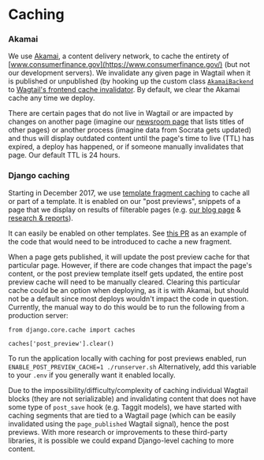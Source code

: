 # Caching

### Akamai

We use [Akamai](https://www.akamai.com/), a content delivery network, to cache the entirety of [www.consumerfinance.gov](https://www.consumerfinance.gov/) (but not our development servers). We invalidate any given page in Wagtail when it is published or unpublished (by hooking up the custom class [`AkamaiBackend`](https://github.com/cfpb/cfgov-refresh/blob/master/cfgov/v1/models/akamai_backend.py) to [Wagtail's frontend cache invalidator](http://docs.wagtail.io/en/v2.0.1/reference/contrib/frontendcache.html). By default, we clear the Akamai cache any time we deploy.

There are certain pages that do not live in Wagtail or are impacted by changes on another page (imagine our [newsroom page](https://www.consumerfinance.gov/about-us/newsroom/) that lists titles of other pages) or another process (imagine data from Socrata gets updated) and thus will display outdated content until the page's time to live (TTL) has expired, a deploy has happened, or if someone manually invalidates that page. Our default TTL is 24 hours.

### Django caching

Starting in December 2017, we use [template fragment caching](https://github.com/cfpb/cfgov-refresh/blob/master/cfgov/v1/fragment_cache_extension.py) to cache all or part of a template.  It is enabled on our "post previews", snippets of a page that we display on results of filterable pages (e.g. [our blog page](https://consumerfinance.gov/about-us/blog) & [research & reports](https://www.consumerfinance.gov/data-research/research-reports/)).

It can easily be enabled on other templates. See [this PR](https://github.com/cfpb/cfgov-refresh/pull/3663/files) as an example of the code that would need to be introduced to cache a new fragment.

When a page gets published, it will update the post preview cache for that particular page.  However, if there are code changes that impact the page's content, or the post preview template itself gets updated, the entire post preview cache will need to be manually cleared. Clearing this particular cache could be an option when deploying, as it is with Akamai, but should not be a default since most deploys wouldn't impact the code in question.  Currently, the manual way to do this would be to run the following from a production server:

```
from django.core.cache import caches

caches['post_preview'].clear()
```

To run the application locally with caching for post previews enabled, run `ENABLE_POST_PREVIEW_CACHE=1 ./runserver.sh`
Alternatively, add this variable to your `.env` if you generally want it enabled locally.

Due to the impossibility/difficulty/complexity of caching individual Wagtail blocks (they are not serializable) and invalidating content that does not have some type of `post_save` hook (e.g. Taggit models), we have started with caching segments that are tied to a Wagtail page (which can be easily invalidated using the `page_published` Wagtail signal), hence the post previews. With more research or improvements to these third-party libraries, it is possible we could expand Django-level caching to more content.

